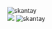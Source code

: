 <div>
    <img src="https://github-readme-streak-stats.herokuapp.com/?user=skantay&" alt="skantay" />
</div>

<div>
    <img src="https://github-profile-trophy.vercel.app/?username=skantay&column=4" />
    <img src="https://github-readme-stats.vercel.app/api/top-langs?username=skantay&show_icons=true&locale=en&layout=compact" alt="skantay" />
</div>
